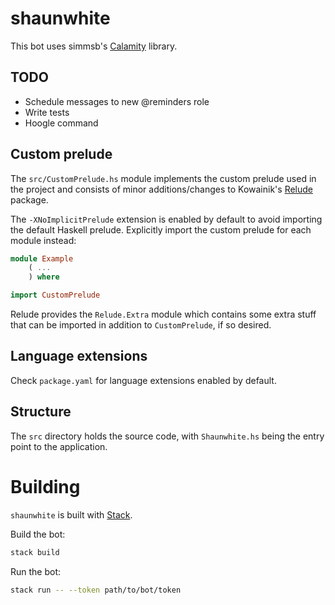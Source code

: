 # shaunwhite

This bot uses simmsb's [Calamity](https://github.com/simmsb/calamity) library.

## TODO

* Schedule messages to new @reminders role
* Write tests
* Hoogle command

## Custom prelude

The `src/CustomPrelude.hs` module implements the custom prelude used in the
project and consists of minor additions/changes to Kowainik's
[Relude](https://github.com/kowainik/relude) package.

The `-XNoImplicitPrelude` extension is enabled by default to avoid importing
the default Haskell prelude. Explicitly import the custom prelude for each
module instead:

```haskell
module Example
    ( ...
    ) where

import CustomPrelude
```

Relude provides the `Relude.Extra` module which contains some extra stuff that
can be imported in addition to `CustomPrelude`, if so desired.

## Language extensions

Check `package.yaml` for language extensions enabled by default.

## Structure

The `src` directory holds the source code, with `Shaunwhite.hs` being the entry
point to the application.

# Building

`shaunwhite` is built with [Stack](https://www.haskellstack.org).

Build the bot:

```sh
stack build
```

Run the bot:

```sh
stack run -- --token path/to/bot/token
```
